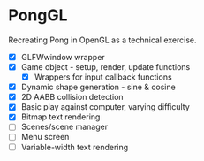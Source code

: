 # PongGL

Recreating Pong in OpenGL as a technical exercise.

- [x] GLFWwindow wrapper
- [x] Game object - setup, render, update functions
  - [x] Wrappers for input callback functions 
- [x] Dynamic shape generation - sine & cosine
- [x] 2D AABB collision detection
- [x] Basic play against computer, varying difficulty
- [x] Bitmap text rendering
- [ ] Scenes/scene manager
- [ ] Menu screen
- [ ] Variable-width text rendering
